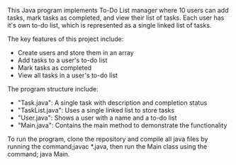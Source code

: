This Java program implements To-Do List manager where 10 users can add tasks, mark tasks as completed, and view their list of tasks. Each user has it's own to-do list, which is represented as a single linked list of tasks. 

The key features of this project include:
- Create users and store them in an array
- Add tasks to a user's to-do list
- Mark tasks as completed
- View all tasks in a user's to-do list

The program structure include:
- "Task.java": A single task with description and completion status
- "TaskList.java": Uses a single linked list to store tasks
- "User.java": Shows a user with a name and a to-do list
- "Main.java": Contains the main method to demonstrate the functionality

To run the program, clone the repository and compile all java files by running the command;javac *.java, then run the Main class using the command; java Main.